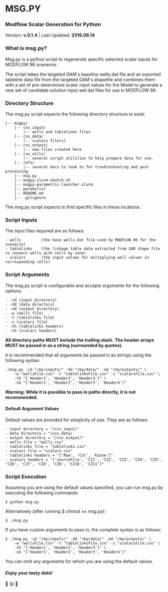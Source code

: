 # MSG.PY 
### Modflow Scalar Generation for Python

Version: **v.0.1.4** | 
Last Updated: **2016.06.14**

### What is msg.py?
Msg.py is a python script to regenerate specific selected scalar inputs for MODFLOW 96 scenarios.

The script takes the targeted GAM's baseline wells.dat file and an exported tablelink data file from the targeted GAM's shapefile and combines them with a set of pre-determined scalar input values for the Model to generate a new set of candidate solution input wel.dat files for use in MODFLOW 96.

### Directory Structure
The msg.py script expects the following directory structure to exist:

    |-- msgpy/
        |-- csv_input/
            |-- wells and tablelinks files
        |-- csv_data/
            |-- scalars file(s)
        |-- csv_output/
            |-- new files created here
        |-- csv_utils/
            |-- several script utilities to help prepare data for use.
        |-- refs/
            |-- several docs to look to for troubleshooting and post processing.
        |-- msg.py  
        |-- msgpy-slurm-sbatch.sh
        |-- msgpy-parametric-launcher.slurm
        |-- paramslist
        |-- README.md
        |-- .gitignore

The msg.py script expects to find specific files in these locations.

### Script Inputs
The input files required are as follows:

    - wells         (the base wells.dat file used by MODFLOW 96 for the scenario)
    - tablelinks    (the linkage table data extracted from GAM shape file to connect wells with cells by zone)
    - scalars       (the input values for multiplying well values in corresponding cells)

### Script Arguments
The msg.py script is configurable and accepts arguments for the following options:

    - -id (input directory)
    - -dd (data directory)
    - -od (output directory)
    - -w (wells file)
    - -t (tablelinks file)
    - -s (scalars file)
    - -th (tablelinks headers)
    - -sh (scalars headers)

**All directory paths MUST include the trailing slash.**
**The header arrays MUST be passed in as a string (surrounded by quotes).**

It is recommended that all arguments be passed in as strings using the following syntax:

    ./msg.py -id "/my/inputs/" -dd "/my/data/" -od "/my/outputs/" \
        -w "wellsFile.csv" -t "tablelinksFile.csv" -s "scalarsFile.csv" \
        -th "['Header1', 'Header2', 'Header3']" \
        -sh "['Header1', 'Header2', 'Header3', 'Header4']"

__Warning: While it is possible to pass in paths directly, it is not recommended.__

#### Default Argument Values
Default values are provided for simplicity of use.
They are as follows:

    - input directory = "/csv_input/"
    - data directory = "/csv_data/
    - output directory = "/csv_output/"
    - wells file = "wells.csv"
    - tablelinks file = "tablelinks.csv"
    - scalars file = "scalars.csv"
    - tablelinks headers = "['Row', 'Col', 'Kzone']"
    - scalars headers = "['sourceFile', 'CZ1', 'CZ2', 'CZ3', 'CZ4', 'CZ5', 'CZ6', 'CZ7', 'CZ8', 'CZ9', 'CZ10', 'CZ11']"

### Script Execution
Assuming you are using the default values specified, you can run msg.py by executing the following commands:

    $ python msg.py

Alternatively (after running _$ chmod +x msg.py_):

    $ ./msg.py

If you have custom arguments to pass in, the complete syntax is as follows:

    $ ./msg.py -id "/my/inputs/" -dd "/my/data/" -od "/my/outputs/" \
        -w "wellsFile.csv" -t "tablelinksFile.csv" -s "scalarsFile.csv" \
        -th "['Header1', 'Header2', 'Header3']" \
        -sh "['Header1', 'Header2', 'Header3', 'Header4']"

You can omit any arguments for which you are using the default values.

#### **_Enjoy your tasty data!_**
:stew: :yum: :purple_heart:








